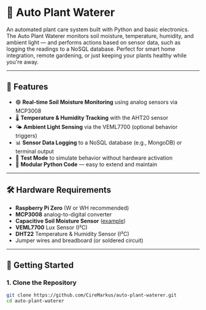 # 🌱 Auto Plant Waterer

An automated plant care system built with Python and basic electronics. The Auto Plant Waterer monitors soil moisture, temperature, humidity, and ambient light — and performs actions based on sensor data, such as logging the readings to a NoSQL database. Perfect for smart home integration, remote gardening, or just keeping your plants healthy while you're away.

---

## 📌 Features

- 🟢 **Real-time Soil Moisture Monitoring** using analog sensors via MCP3008  
- 🌡️ **Temperature & Humidity Tracking** with the AHT20 sensor  
- 🌤️ **Ambient Light Sensing** via the VEML7700 (optional behavior triggers)  
- 📊 **Sensor Data Logging** to a NoSQL database (e.g., MongoDB) or terminal output  
- 🧪 **Test Mode** to simulate behavior without hardware activation  
- 🧱 **Modular Python Code** — easy to extend and maintain  

---

## 🛠️ Hardware Requirements

- **Raspberry Pi Zero** (W or WH recommended)  
- **MCP3008** analog-to-digital converter  
- **Capacitive Soil Moisture Sensor** ([example](https://www.amazon.com/Analog-Capacitive-Soil-Moisture-Sensor/dp/B09NTTR8M9))  
- **VEML7700** Lux Sensor (I²C)  
- **DHT22** Temperature & Humidity Sensor (I²C)  
- Jumper wires and breadboard (or soldered circuit)  

---

## 🚀 Getting Started

### 1. Clone the Repository

```bash
git clone https://github.com/CireMarkus/auto-plant-waterer.git
cd auto-plant-waterer
